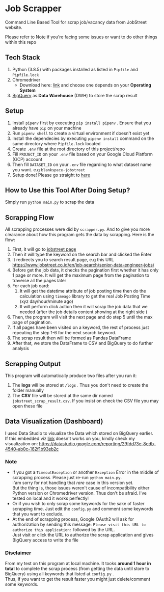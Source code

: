 # Job Scrapper
Command Line Based Tool for scrap job/vacancy data from JobStreet website.

Please refer to [Note](#note) if you're facing some issues or want to do other things within this repo

## Tech Stack
1. Python (3.8.5) with packages installed as listed in `Pipfile` and `Pipfile.lock`
2. Chromedriver 
   - Download here: [link](https://sites.google.com/a/chromium.org/chromedriver/downloads) and choose one depends on your **Operating System**
3. [BigQuery](https://cloud.google.com/bigquery) as **Data Warehouse** (DWH) to store the scrap result

## Setup
1. Install `pipenv` first by executing `pip install pipenv` . Ensure that you already have `pip` on your machine
2. Run `pipenv shell` to create a virtual environment if doesn't exist yet
3. Install the dependecies by executing `pipenv install` command on the same directory where `Pipfile.lock` located
4. Create `.env` file at the root directory of this project/repo
5. Fill `PROJECT_ID` on your `.env` file based on your Google Cloud Platform (GCP) account
6. Then fill `DATASET_ID` on your `.env` file regarding to what dataset name you want. e.g `blankspace-jobstreet`
7. Setup done! Please go straight to [here](#how-to-use-this-tool-after-doing-setup)
## How to Use this Tool After Doing Setup?
Simply run `python main.py` to scrap the data

## Scrapping Flow
All scrapping processes were did by `scrapper.py`. And to give you more clearance about how this program gets the data by scrapping. Here is the flow:
1. First, it will go to [jobstreet page](https://www.jobstreet.co.id/)
2. Then it will type the keyword on the search bar and clicked the Enter
3. It redirects you to search result page, e.g this URL https://www.jobstreet.co.id/en/job-search/senior-data-engineer-jobs/
4. Before get the job data, it checks the pagination first whether it has only 1 page or more. It will get the maximum page from the pagination to traverse all the pages later
5. For each job card:
   1. It will get the datetime attribute of job posting time then do the calculation using `timeago` library to get the real Job Posting Time (xyz day/hour/minute ago)
   2. It will perform click action then it will scrap the job data that we needed (after the job details content showing at the right side )
6. Then, the program will visit the next page and do step 5 until the max page of pagination.
7. If all pages have been visited on a keyword, the rest of process just repeating the step 1-6 for the next search keyword.
8. The scrap result then will be formed as Pandas DataFrame
9. After that, we store the DataFrame to CSV and BigQuery to do further analysis

## Scrapping Output
This program will automatically produce two files after you run it:
1. The **logs** will be stored at `/logs` . Thus you don't need to create the folder manually
2. The **CSV** file will be stored at the same dir named `jobstreet_scrap_result.csv`. If you insist on check the CSV file you may open these file

## Data Visualization (Dashboard)
I used Data Studio to visualize the Data which stored on BigQuery earlier. <br>
If this embedded viz [link](https://datastudio.google.com/embed/reporting/29fdd73e-8edb-4540-ab0c-162f1b93eb2c/page/DHfGC) doesn't works on you,
kindly check my visualization on: https://datastudio.google.com/reporting/29fdd73e-8edb-4540-ab0c-162f1b93eb2c

### **Note**
- If you got a `TimeoutException` or another `Exception` Error in the middle of scrapping process. Please just re-run `python main.py`. <br>
I'am sorry for not handling that *rare* case in this version yet. <br> But the thing is, those issues weren't cause of incompatibility either Python version or Chromedriver version.
Thus don't be afraid. I've tested on local and it works perfectly!
- Or if you wish to only scrap some keywords for the sake of faster scrapping time. Just edit the `config.py` and comment some keywords that you want to exclude.
- At the end of scrapping process, Google OAuth2 will ask for authorization by sending this message: `Please visit this URL to authorize this application:` followed by the URL. <br>Just visit or click the URL to authorize the scrap application and gives BigQuery access to write the file

### **Disclaimer**
From my test on this program at local machine. It tooks **around 1 hour in total** to complete the scrap process (from getting the data until store to BigQuery) using all keywords that listed at `config.py` .<br>
Thus, if you want to get the result faster you might just delete/comment some keywords.